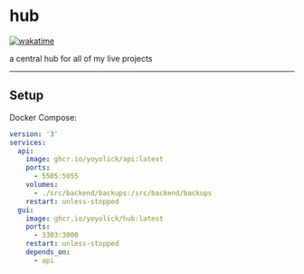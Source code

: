 # hub

[![wakatime](https://wakatime.com/badge/github/Yoyolick/hub.svg)](https://wakatime.com/badge/github/Yoyolick/hub)

a central hub for all of my live projects

---

## Setup

Docker Compose:

```yml
version: '3'
services:
  api:
    image: ghcr.io/yoyolick/api:latest
    ports:
      - 5505:5055
    volumes:
      - ./src/backend/backups:/src/backend/backups
    restart: unless-stopped
  gui:
    image: ghcr.io/yoyolick/hub:latest
    ports:
      - 3303:3000
    restart: unless-stopped
    depends_on:
      - api
```